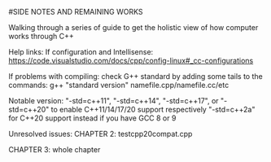 #SIDE NOTES AND REMAINING WORKS

Walking through a series of guide to get the holistic view of how computer works through C++

Help links:
If configuration and Intellisense: 
https://code.visualstudio.com/docs/cpp/config-linux#_cc-configurations

If problems with compiling:
check G++ standard by adding some tails to the commands:
g++ "standard version" namefile.cpp/namefile.cc/etc

Notable version:
"-std=c++11", "-std=c++14", "-std=c++17", or "-std=c++20" to enable C++11/14/17/20 support respectively
"-std=c++2a" for C++20 support instead if you have GCC 8 or 9

Unresolved issues: 
CHAPTER 2: testcpp20compat.cpp 

CHAPTER 3: whole chapter
